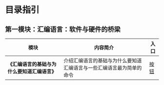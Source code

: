 # 目录指引

## 第一模块：汇编语言：软件与硬件的桥梁
| 模块 | 内容简介 | 入口 |
|------|-----------|------|
|**《汇编语言的基础与为什么要知道汇编语言》**|介绍汇编语言的基础与为什么要知道汇编语言与一些汇编语言最为简单的命令| [按钮](./汇编语言：软件与硬件的桥梁/3.1汇编语言的基础与为什么要知道汇编语言.md)|